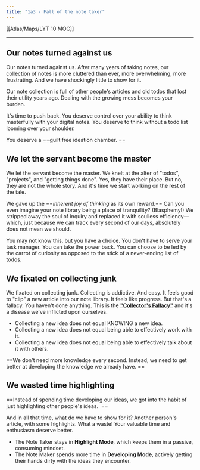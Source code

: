 ```yaml
---
title: "1a3 - Fall of the note taker"
---
```


[[Atlas/Maps/LYT 10 MOC]]

---

## Our notes turned against us

Our notes turned against us. After many years of taking notes, our collection of notes is more cluttered than ever, more overwhelming, more frustrating. And we have shockingly little to show for it.  
  
Our note collection is full of other people's articles and old todos that lost their utility years ago. Dealing with the growing mess becomes your burden.   
  
It's time to push back. You deserve control over your ability to think masterfully with your digital notes. You deserve to think without a todo list looming over your shoulder.   
  
You deserve a ==guilt free ideation chamber.  ==
  
## We let the servant become the master

We let the servant become the master. We knelt at the alter of "todos", "projects", and "getting things done". Yes, they have their place. But no, they are not the whole story. And it's time we start working on the rest of the tale.  
  
We gave up the ==_inherent joy of thinking_ as its own reward.== Can you even imagine your note library being a place of tranquility? (Blasphemy!) We stripped away the soul of inquiry and replaced it with soulless efficiency—which, just because we can track every second of our days, absolutely does not mean we should.  
  
You may not know this, but you have a choice. You don't have to serve your task manager. You can take the power back. You can choose to be led by the carrot of curiosity as opposed to the stick of a never-ending list of todos.  
  
## We fixated on collecting junk

We fixated on collecting junk. Collecting is addictive. And easy. It feels good to "clip" a new article into our note library. It feels like progress. But that's a fallacy. You haven't done anything. This is the [**"Collector's Fallacy"**](https://zettelkasten.de/posts/collectors-fallacy/) and it's a disease we've inflicted upon ourselves.   
  
-   Collecting a new idea does not equal KNOWING a new idea.
-   Collecting a new idea does not equal being able to effectively work with it. 
-   Collecting a new idea does not equal being able to effectively talk about it with others. 

==We don't need more knowledge every second. Instead, we need to get better at developing the knowledge we already have.  ==
  

## We wasted time highlighting

==Instead of spending time developing our ideas, we got into the habit of just highlighting other people's ideas.   ==
  
And in all that time, what do we have to show for it? Another person's article, with some highlights. What a waste! Your valuable time and enthusiasm deserve better.   

-   The Note Taker stays in **Highlight Mode**, which keeps them in a passive, consuming mindset. 
-   The Note Maker spends more time in **Developing Mode**, actively getting their hands dirty with the ideas they encounter.